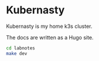 # Kubernasty

Kubernasty is my home k3s cluster.

The docs are written as a Hugo site.

```sh
cd labnotes
make dev
```
